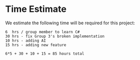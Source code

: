 Time Estimate
=============

We estimate the following time will be required for this project:

	6  hrs / group member to learn C# 
	30 hrs - fix Group 3's broken implementation
	10 hrs - adding AI 
	15 hrs - adding new feature

	6*5 + 30 + 10 + 15 = 85 hours total
